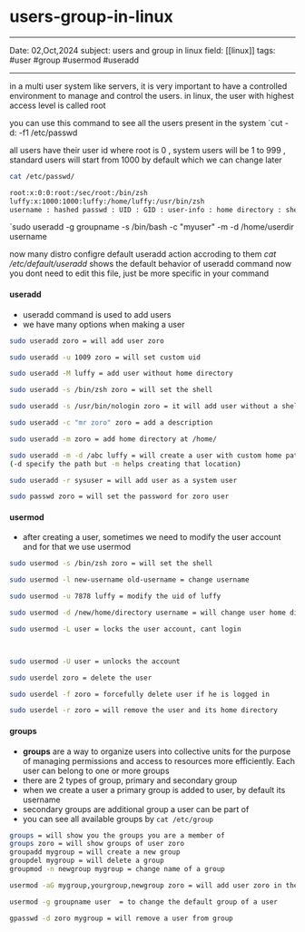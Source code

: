 # users-group-in-linux
---
Date: 02,Oct,2024
subject: users and group in linux 
field: [[linux]]
tags: #user #group #usermod #useradd 

---
in a multi user system like servers, it is very important to have a  controlled environment to manage and control the users.
in linux, the user with highest access level is called root 

you can use this command to see all the users present in the system
`cut -d: -f1 /etc/passwd

all users have their user id where root is 0 , system users will be 1 to 999 , standard users will start from 1000 by default which we can change later 
```bash
cat /etc/passwd/

root:x:0:0:root:/sec/root:/bin/zsh
luffy:x:1000:1000:luffy:/home/luffy:/usr/bin/zsh
username : hashed passwd : UID : GID : user-info : home directory : shell
```

`sudo useradd -g groupname -s /bin/bash -c "myuser" -m -d /home/userdir username



now many distro configre default useradd action accroding to them
*cat /etc/default/useradd* shows the default behavior of useradd command 
now you dont need to edit this file, just be more specific in your command

#### useradd
- useradd command is used to add users
- we have many options when making a user

```bash
sudo useradd zoro = will add user zoro

sudo useradd -u 1009 zoro = will set custom uid

sudo useradd -M luffy = add user without home directory

sudo useradd -s /bin/zsh zoro = will set the shell

sudo useradd -s /usr/bin/nologin zoro = it will add user without a shell so user can not login 

sudo useradd -c "mr zoro" zoro = add a description 

sudo useradd -m zoro = add home directory at /home/

sudo useradd -m -d /abc luffy = will create a user with custom home path
(-d specify the path but -m helps creating that location)

sudo useradd -r sysuser = will add user as a system user

sudo passwd zoro = will set the password for zoro user
```


#### usermod
- after creating a user, sometimes we need to modify the user account and for that we use usermod

```bash
sudo usermod -s /bin/zsh zoro = will set the shell

sudo usermod -l new-username old-username = change username

sudo usermod -u 7878 luffy = modify the uid of luffy

sudo usermod -d /new/home/directory username = will change user home directory

sudo usermod -L user = locks the user account, cant login



sudo usermod -U user = unlocks the account 

sudo userdel zoro = delete the user

sudo userdel -f zoro = forcefully delete user if he is logged in

sudo userdel -r zoro = will remove the user and its home directory

```



#### groups
- **groups** are a way to organize users into collective units for the purpose of managing permissions and access to resources more efficiently. Each user can belong to one or more groups
- there are 2 types of group, primary and secondary group 
- when we create a user a primary group is added to user, by default its username
- secondary groups are additional group a user can be part of
- you can see all available groups by `cat /etc/group`

```bash
groups = will show you the groups you are a member of
groups zoro = will show groups of user zoro
groupadd mygroup = will create a new group
groupdel mygroup = will delete a group
groupmod -n newgroup mygroup = change name of a group

usermod -aG mygroup,yourgroup,newgroup zoro = will add user zoro in these groups

usermod -g groupname user  = to change the default group of a user

gpasswd -d zoro mygroup = will remove a user from group

```


